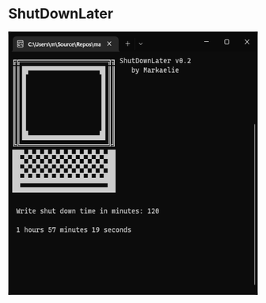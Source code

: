 # ShutDownLater

<p align="center">
  <img width="565" height="533" src="https://raw.githubusercontent.com/markaelie/ShutDownLater/master/ShutDownLaterV2byMarkaelie.png">
</p>
